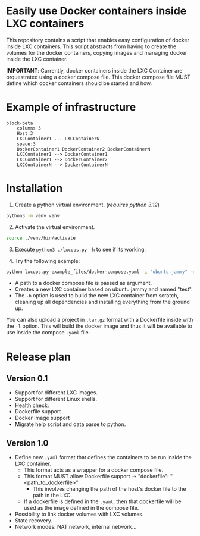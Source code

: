 # Easily use Docker containers inside LXC containers

This repository contains a script that enables easy configuration of docker inside LXC containers. This script abstracts from having to create the volumes for the docker containers, copying images and managing docker inside the LXC container.

**IMPORTANT**: Currently, docker containers inside the LXC Container are orquestrated using a docker compose file. This docker compose file MUST define which docker containers should be started and how. 

# Example of infrastructure

```mermaid
block-beta
    columns 3
    Host:3
    LXCContainer1 ... LXCContainerN
    space:3
    DockerContainer1 DockerContainer2 DockerContainerN
    LXCContainer1 --> DockerContainer1
    LXCContainer1 --> DockerContainer2
    LXCContainerN --> DockerContainerN
```
# Installation

1. Create a python virtual environment. (_requires python 3.12_)
```bash
python3 -m venv venv
```

2. Activate the virtual environment.
```bash
source ./venv/bin/activate
```

3. Execute `python3 ./lxcops.py -h` to see if its working.

4. Try the following example:
```bash
python lxcops.py example_files/docker-compose.yaml -i "ubuntu:jammy" -n "test" -b
```
- A path to a docker compose file is passed as argument. 
- Creates a new LXC container based on ubuntu jammy and named "test".
- The `-b` option is used to build the new LXC container from scratch, cleaning up all dependencies and installing everything from the ground up.

You can also upload a project in `.tar.gz` format with a Dockerfile inside with the `-l` option. This will build the docker image and thus it will be available to use inside the compose `.yaml` file.

# Release plan

## Version 0.1
- Support for different LXC images.
- Support for different Linux shells.
- Health check.
- Dockerfile support
- Docker image support
- Migrate help script and data parse to python.
  
## Version 1.0
- Define new `.yaml` format that defines the containers to be run inside the LXC container.
  - This format acts as a wrapper for a docker compose file. 
  - This format MUST allow Dockerfile support -> "dockerfile": "<path_to_dockerfile>"
      - This involves changing the path of the host's docker file to the path in the LXC.
  - If a dockerfile is defined in the `.yaml`, then that dockerfile will be used as the image defined in the compose file.
- Possibility to link docker volumes with LXC volumes.
- State recovery.
- Network modes: NAT network, internal network...
